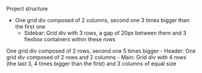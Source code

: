 Project structure
  - One grid div composed of 2 columns, second one 3 times bigger than the first one
    - Sidebar: Grid div with  3 rows, a gap of 20px between them and 3 flexbox containers within these rows
  
  One grid div composed of 2 rows, second one 5 times bigger
    - Header: One grid div composed of 2 rows and 2 columns
    - Main: Grid div with 4 rows (the last 3, 4 times bigger than the first) and 3 columns of equal size
